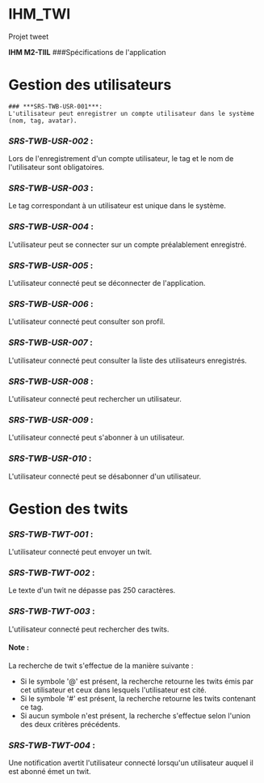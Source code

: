 # IHM_TWI
Projet tweet

**IHM M2-TIIL**
###Spécifications de l'application

# Gestion des utilisateurs
```
### ***SRS-TWB-USR-001***:
L'utilisateur peut enregistrer un compte utilisateur dans le système (nom, tag, avatar).
``` 

### ***SRS-TWB-USR-002*** :
Lors de l'enregistrement d'un compte utilisateur, le tag et le nom de l'utilisateur sont
obligatoires.
### ***SRS-TWB-USR-003*** :
Le tag correspondant à un utilisateur est unique dans le système.
### ***SRS-TWB-USR-004*** :
L'utilisateur peut se connecter sur un compte préalablement enregistré.
### ***SRS-TWB-USR-005*** :
L'utilisateur connecté peut se déconnecter de l'application.
### ***SRS-TWB-USR-006*** :
L'utilisateur connecté peut consulter son profil.
### ***SRS-TWB-USR-007*** :
L'utilisateur connecté peut consulter la liste des utilisateurs enregistrés.
### ***SRS-TWB-USR-008*** :
L'utilisateur connecté peut rechercher un utilisateur.
### ***SRS-TWB-USR-009*** :
L'utilisateur connecté peut s'abonner à un utilisateur.
### ***SRS-TWB-USR-010*** :
L'utilisateur connecté peut se désabonner d'un utilisateur.

# Gestion des twits

### ***SRS-TWB-TWT-001*** :
L'utilisateur connecté peut envoyer un twit.
### ***SRS-TWB-TWT-002*** :
Le texte d'un twit ne dépasse pas 250 caractères.
### ***SRS-TWB-TWT-003*** :
L'utilisateur connecté peut rechercher des twits.
#### Note :
La recherche de twit s'effectue de la manière suivante :
- Si le symbole '@' est présent, la recherche retourne les twits émis par cet utilisateur et ceux
dans lesquels l'utilisateur est cité.
- Si le symbole '#' est présent, la recherche retourne les twits contenant ce tag.
- Si aucun symbole n'est présent, la recherche s'effectue selon l'union des deux critères
précédents.
### ***SRS-TWB-TWT-004*** :
Une notification avertit l'utilisateur connecté lorsqu'un utilisateur auquel il est abonné émet
un twit.
